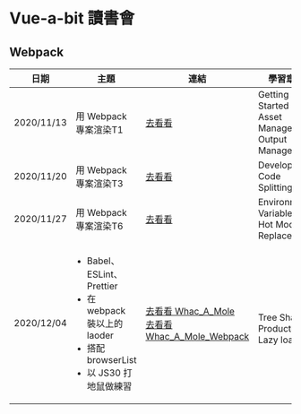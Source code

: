 # Vue-a-bit 讀書會

## Webpack
|日期|主題|連結|學習章節|
|---|---|---|---|
|2020/11/13|用 Webpack 專案渲染T1|[去看看](./t1)|Getting Started<br>Asset Management<br>Output Management|
|2020/11/20|用 Webpack 專案渲染T3|[去看看](./t3)|Development<br>Code Splitting|
|2020/11/27|用 Webpack 專案渲染T6|[去看看](./t6)|Environment Variables<br>Hot Module Replacement|
|2020/12/04|<ul style="padding-left: 20px;"><li>Babel、ESLint、Prettier</li><li>在 webpack 裝以上的 laoder</li><li>搭配 browserList</li><li>以 JS30 打地鼠做練習</li></ul>|[去看看 Whac_A_Mole](https://github.com/DeepJavaScript/vite-a-bit/tree/Jinwen/Whac_A_Mole)<br>[去看看 Whac_A_Mole_Webpack](https://github.com/DeepJavaScript/vite-a-bit/tree/Jinwen/Whac_A_Mole_Webpack)|<br>Tree Shaking<br>Production<br>Lazy loading|